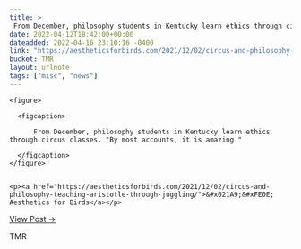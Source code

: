 ```yaml
---
title: > 
 From December, philosophy students in Kentucky learn ethics through circus classes. "By most accounts, it is amazing."
date: 2022-04-12T18:42:00+00:00
dateadded: 2022-04-16 23:10:16 -0400
link: "https://aestheticsforbirds.com/2021/12/02/circus-and-philosophy-teaching-aristotle-through-juggling/"
bucket: TMR
layout: urlnote
tags: ["misc", "news"]
--- 
```




  
    
  

  
    <figure>
      
      <figcaption>
        
          From December, philosophy students in Kentucky learn ethics through circus classes. "By most accounts, it is amazing."
        
      </figcaption>
    </figure>

    
    <p><a href="https://aestheticsforbirds.com/2021/12/02/circus-and-philosophy-teaching-aristotle-through-juggling/">&#x021A9;&#xFE0E; Aesthetics for Birds</a></p>
    
  
  <p><a href="https://themorningnews.org/p/in-kentucky-philosophy-students-learn-aesthetics-and-ethics-through-circus">View Post &rarr;</a></p>



 <!-- end excerpt --> 
<div class='bucket'><a class='internal-link' src='_notes/buckets/TMR'>TMR</a></div> 
